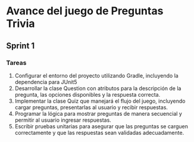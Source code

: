 # Avance del juego de Preguntas Trivia
## Sprint 1
### Tareas
1. Configurar el entorno del proyecto utilizando Gradle, incluyendo la dependencia para JUnit5
2. Desarrollar la clase Question con atributos para la descripción de la pregunta, las opciones
disponibles y la respuesta correcta.
3. Implementar la clase Quiz que manejará el flujo del juego, incluyendo cargar preguntas,
presentarlas al usuario y recibir respuestas.
4. Programar la lógica para mostrar preguntas de manera secuencial y permitir al usuario
ingresar respuestas.
5. Escribir pruebas unitarias para asegurar que las preguntas se carguen correctamente y que
las respuestas sean validadas adecuadamente.

```java






```